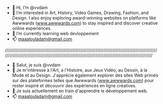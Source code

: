 - 👋 Hi, I’m @vvdam
- 👀 I’m interested in Art, History, Video Games, Drawing, Fashion, and Design.
  I also enjoy exploring award-winning websites on platforms like Awwwards (www.awwwards.com)
  to stay inspired and discover creative online experiences.
- 🌱 I’m currently learning web devloppement
- 📫 maaalouladam@gmail.com
  
///////////////////////////////////////////////////////////////////////////////////////////////////////////////////////////////////////////////////////////////////////////////////////////////////
-  👋 Salut, je suis @vvdam
- 👀 Je m'intéresse à l'Art, à l'Histoire, aux Jeux Vidéo, au Dessin, à la Mode et au Design.
  J'apprécie également explorer des sites Web primés sur des plateformes telles que Awwwards (www.awwwards.com)
  pour rester inspiré et découvrir des expériences en ligne créatives.
- 🌱 Je suis actuellement en train d'apprendre le développement web.
- 📫 maaalouladam@gmail.com

<!---
vvdam/vvdam is a ✨ special ✨ repository because its `README.md` (this file) appears on your GitHub profile.
You can click the Preview link to take a look at your changes.
--->

